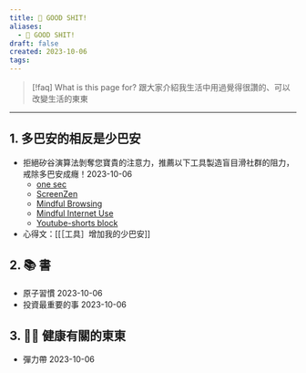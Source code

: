 ```yaml
---
title: 💩 GOOD SHIT!
aliases:
  - 💩 GOOD SHIT!
draft: false
created: 2023-10-06
tags:
---
```


> [!faq] What is this page for?
> 跟大家介紹我生活中用過覺得很讚的、可以改變生活的東東 

---
## 1. 多巴安的相反是少巴安
- 拒絕矽谷演算法剝奪您寶貴的注意力，推薦以下工具製造盲目滑社群的阻力，戒除多巴安成癮！2023-10-06
	- [one sec](https://one-sec.app/) 
	- [ScreenZen](https://www.screenzen.co/) 
	- [Mindful Browsing](https://chromewebstore.google.com/detail/mindful-browsing/cobldifbambmimppcfdgifkiccmdmakf) 
	- [Mindful Internet Use](https://chromewebstore.google.com/detail/mindful-internet-use/hieolpjdilnibgamiafklnlcmagdngoo) 
	- [Youtube-shorts block](https://chromewebstore.google.com/detail/youtube-shorts-block/jiaopdjbehhjgokpphdfgmapkobbnmjp)
- 心得文：[[［工具］增加我的少巴安]]
## 2. 📚 書
- 原子習慣 2023-10-06
- 投資最重要的事 2023-10-06
## 3. 💪🏼 健康有關的東東
- 彈力帶 2023-10-06